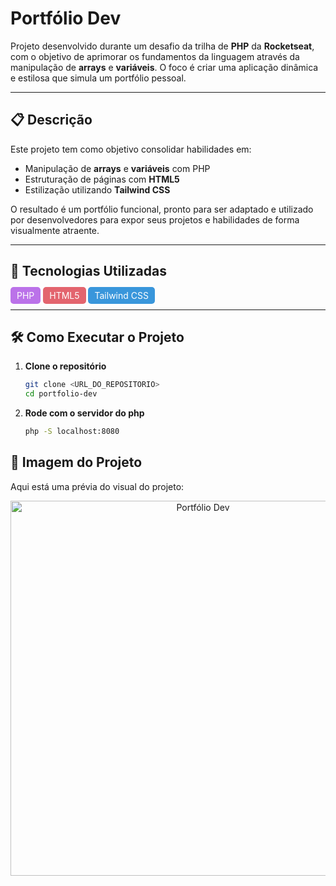 # Portfólio Dev

Projeto desenvolvido durante um desafio da trilha de **PHP** da **Rocketseat**, com o objetivo de aprimorar os fundamentos da linguagem através da manipulação de **arrays** e **variáveis**. O foco é criar uma aplicação dinâmica e estilosa que simula um portfólio pessoal.

---

## 📋 Descrição  
Este projeto tem como objetivo consolidar habilidades em:  
- Manipulação de **arrays** e **variáveis** com PHP  
- Estruturação de páginas com **HTML5**  
- Estilização utilizando **Tailwind CSS**

O resultado é um portfólio funcional, pronto para ser adaptado e utilizado por desenvolvedores para expor seus projetos e habilidades de forma visualmente atraente.

---

## 🚀 Tecnologias Utilizadas  

<p>
  <span style="background-color: #BB72E9; color: white; padding: 5px 10px; border-radius: 5px;">PHP</span>
  <span style="background-color: #E3646E; color: white; padding: 5px 10px; border-radius: 5px;">HTML5</span>
  <span style="background-color: #3996DB; color: white; padding: 5px 10px; border-radius: 5px;">Tailwind CSS</span>
</p>

---

## 🛠️ Como Executar o Projeto  

1. **Clone o repositório**  
   ```bash
   git clone <URL_DO_REPOSITORIO>
   cd portfolio-dev

2. **Rode com o servidor do php**
    ```bash
   php -S localhost:8080

## 🌄 Imagem do Projeto  
Aqui está uma prévia do visual do projeto:

<div align="center">
  <img src="./assets/exemplo.jpg" alt="Portfólio Dev" width="600px">
</div>